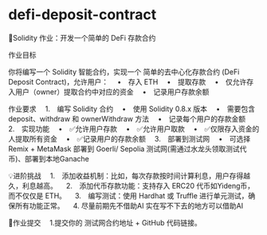 # defi-deposit-contract

📌Solidity 作业：开发一个简单的 DeFi 存款合约

作业目标

你将编写一个 Solidity 智能合约，实现一个 简单的去中心化存款合约 (DeFi Deposit Contract)，允许用户：
 • 存入 ETH
 • 提取存款
 • 仅允许存入用户（owner）提取合约中对应的资金
 • 记录用户存款余额

作业要求
 1. 编写 Solidity 合约
 • 使用 Solidity 0.8.x 版本
 • 需要包含 deposit、withdraw 和 ownerWithdraw 方法
 • 记录每个用户的存款金额
 2. 实现功能
 • ✅允许用户存款
 • ✅允许用户取款
 • ✅仅限存入资金的人提取所有资金
 • ✅记录用户的存款余额
 3. 部署到测试网
 • 可选择 Remix + MetaMask 部署到 Goerli/ Sepolia 测试网(需通过水龙头领取测试代币)、部署到本地Ganache

💡进阶挑战
 1. 添加收益机制：比如，每次存款按时间计算利息，用户存得越久，利息越高。
 2. 添加代币存款功能：支持存入 ERC20 代币如Yideng币，而不仅仅是 ETH。
 3. 编写测试：使用 Hardhat 或 Truffle 进行单元测试，确保所有功能正常。
 4.  尽量前期先不借助AI 实在写不下去的地方可以借助AI

📌作业提交
 1.提交你的 测试网合约地址 + GitHub 代码链接。

